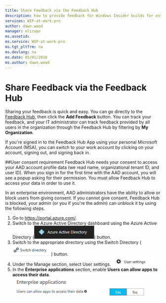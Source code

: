 ```yaml
---
title: Share Feedback via the Feedback Hub
description: how to provide feedback for Windows Insider builds for enterprise client devices.
services: WIP-at-work-pro
author: dawn.wood
manager: elizapo
ms.assetid: 
ms.service: WIP-at-work-pro
ms.tgt_pltfrm: na
ms.devlang: na
ms.date: 05/01/2018
ms.author: dawn.wood
---
```


# Share Feedback via the Feedback Hub

Sharing your feedback is quick and easy. You can go directly to the [Feedback Hub](feedback-hub:///), then click the <b>Add Feedback</b> button. You can track your feedback, and your IT administrator can track feedback provided by all users in the organization through the Feedback Hub by filtering by <b>My Organization</b>. 

If you're signed in to the Feedback Hub App using your personal Microsoft Account (MSA), you can switch to your work account by clicking on your account, signing out, and signing back in.

##User consent requirement
Feedback Hub needs your consent to access your AAD account profile data (we read name, organizational tenant ID, and user ID). When you sign in for the first time with the AAD account, you will see a popup asking for their permission. You must allow Feedback Hub to access your data in order to use it. 

In an enterprise environment, AAD administrators have the ability to allow or block users from giving consent. If you cannot give consent, Feedback Hub is blocked, your admin (or you if you're the admin) can unblock it by using the following steps.

1. Go to https://portal.azure.com/.
2. Switch to the Azure Active Directory dashboard using the Azure Active Directory (![alt text](images/waas-wipfb-aad-newaad.png "Active Directory button")) button. 
3. Switch to the appropriate directory using the Switch Directory (![alt text](images/waas-wipfb-aad-newdirectorybutton.png "Switch directory button")) button.
4. Under the Manage section, select User settings. ![alt text](images/waas-wipfb-aad-newusersettings.png "User settings")
5. In the <b>Enterprise applications</b> section, enable <b>Users can allow apps to access their data</b>. ![alt text](images/waas-wipfb-aad-newenable.png "allow data access")

